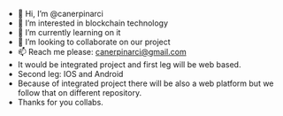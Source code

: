 - 👋 Hi, I’m @canerpinarci
- 👀 I’m interested in blockchain technology
- 🌱 I’m currently learning on it
- 💞️ I’m looking to collaborate on our project
- 📫 Reach me please: canerpinarci@gmail.com
- It would be integrated project and first leg will be web based.
- Second leg: IOS and Android
- Because of integrated project there will be also a web platform but we follow that on different repository.
- Thanks for you collabs. 

<!---
canerpinarci/canerpinarci is a ✨ special ✨ repository because its `README.md` (this file) appears on your GitHub profile.
You can click the Preview link to take a look at your changes.
--->
